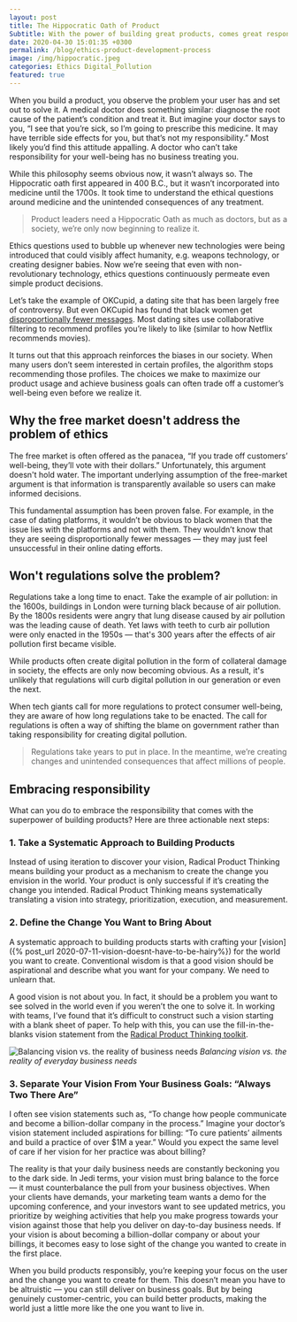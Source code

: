 ```yaml
---
layout: post
title: The Hippocratic Oath of Product
Subtitle: With the power of building great products, comes great responsibility
date: 2020-04-30 15:01:35 +0300
permalink: /blog/ethics-product-development-process
image: /img/hippocratic.jpeg
categories: Ethics Digital_Pollution
featured: true
---
```


When you build a product, you observe the problem your user has and set out to solve it. A medical doctor does something similar: diagnose the root cause of the patient’s condition and treat it. But imagine your doctor says to you, “I see that you’re sick, so I’m going to prescribe this medicine. It may have terrible side effects for you, but that’s not my responsibility.” Most likely you’d find this attitude appalling. A doctor who can’t take responsibility for your well-being has no business treating you.

While this philosophy seems obvious now, it wasn’t always so. The Hippocratic oath first appeared in 400 B.C., but it wasn’t incorporated into medicine until the 1700s. It took time to understand the ethical questions around medicine and the unintended consequences of any treatment.

> Product leaders need a Hippocratic Oath as much as doctors, but as a society, we’re only now beginning to realize it.

Ethics questions used to bubble up whenever new technologies were being introduced that could visibly affect humanity, e.g. weapons technology, or creating designer babies. Now we’re seeing that even with non-revolutionary technology, ethics questions continuously permeate even simple product decisions.

Let’s take the example of OKCupid, a dating site that has been largely free of controversy. But even OKCupid has found that black women get [disproportionally fewer messages](https://www.wired.com/story/monster-match-dating-app/). Most dating sites use collaborative filtering to recommend profiles you’re likely to like (similar to how Netflix recommends movies).

It turns out that this approach reinforces the biases in our society. When many users don’t seem interested in certain profiles, the algorithm stops recommending those profiles. The choices we make to maximize our product usage and achieve business goals can often trade off a customer’s well-being even before we realize it.

## Why the free market doesn't address the problem of ethics

The free market is often offered as the panacea, “If you trade off customers’ well-being, they’ll vote with their dollars.” Unfortunately, this argument doesn't hold water. The important underlying assumption of the free-market argument is that information is transparently available so users can make informed decisions.

This fundamental assumption has been proven false. For example, in the case of dating platforms, it wouldn’t be obvious to black women that the issue lies with the platforms and not with them. They wouldn’t know that they are seeing disproportionally fewer messages — they may just feel unsuccessful in their online dating efforts.

## Won't regulations solve the problem?

Regulations take a long time to enact. Take the example of air pollution: in the 1600s, buildings in London were turning black because of air pollution. By the 1800s residents were angry that lung disease caused by air pollution was the leading cause of death. Yet laws with teeth to curb air pollution were only enacted in the 1950s — that's 300 years after the effects of air pollution first became visible.

While products often create digital pollution in the form of collateral damage in society, the effects are only now becoming obvious. As a result, it's unlikely that regulations will curb digital pollution in our generation or even the next.

When tech giants call for more regulations to protect consumer well-being, they are aware of how long regulations take to be enacted. The call for regulations is often a way of shifting the blame on government rather than taking responsibility for creating digital pollution.

> Regulations take years to put in place. In the meantime, we’re creating changes and unintended consequences that affect millions of people.

## Embracing responsibility

What can you do to embrace the responsibility that comes with the superpower of building products? Here are three actionable next steps:

### 1. **Take a Systematic Approach to Building Products**

Instead of using iteration to discover your vision, Radical Product Thinking means building your product as a mechanism to create the change you envision in the world. Your product is only successful if it’s creating the change you intended. Radical Product Thinking means systematically translating a vision into strategy, prioritization, execution, and measurement.

### 2. **Define the Change You Want to Bring About**

A systematic approach to building products starts with crafting your [vision]({% post_url 2020-07-11-vision-doesnt-have-to-be-hairy%}) for the world you want to create. Conventional wisdom is that a good vision should be aspirational and describe what you want for your company. We need to unlearn that.

A good vision is not about you. In fact, it should be a problem you want to see solved in the world even if you weren’t the one to solve it. In working with teams, I’ve found that it’s difficult to construct such a vision starting with a blank sheet of paper. To help with this, you can use the fill-in-the-blanks vision statement from the [Radical Product Thinking toolkit](https://www.radicalproduct.com/toolkit).

![Balancing vision vs. the reality of business needs]({{site.baseurl}}/img/balance.png)
_Balancing vision vs. the reality of everyday business needs_

### 3. Separate Your Vision From Your Business Goals: “Always Two There Are”

I often see vision statements such as, “To change how people communicate and become a billion-dollar company in the process.” Imagine your doctor’s vision statement included aspirations for billing: “To cure patients’ ailments and build a practice of over $1M a year.” Would you expect the same level of care if her vision for her practice was about billing?

The reality is that your daily business needs are constantly beckoning you to the dark side. In Jedi terms, your vision must bring balance to the force — it must counterbalance the pull from your business objectives. When your clients have demands, your marketing team wants a demo for the upcoming conference, and your investors want to see updated metrics, you prioritize by weighing activities that help you make progress towards your vision against those that help you deliver on day-to-day business needs. If your vision is about becoming a billion-dollar company or about your billings, it becomes easy to lose sight of the change you wanted to create in the first place.

When you build products responsibly, you’re keeping your focus on the user and the change you want to create for them. This doesn’t mean you have to be altruistic — you can still deliver on business goals. But by being genuinely customer-centric, you can build better products, making the world just a little more like the one you want to live in.
